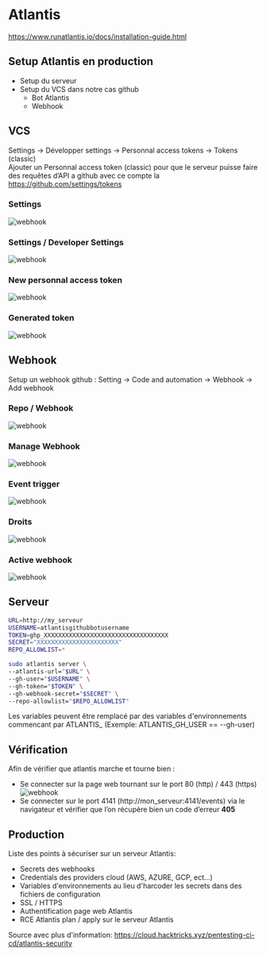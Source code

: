 # Atlantis
https://www.runatlantis.io/docs/installation-guide.html
## Setup Atlantis en production
-	Setup du serveur
-	Setup du VCS dans notre cas github
	   - Bot Atlantis
     - Webhook

## VCS
Settings -> Développer settings -> Personnal access tokens -> Tokens (classic)  
Ajouter un Personnal access token (classic) pour que le serveur puisse faire des requêtes d’API a github avec ce compte la
https://github.com/settings/tokens
### Settings
![webhook](image/tokken-1.png)
### Settings / Developer Settings
![webhook](image/tokken-2.png)
### New personnal access token
![webhook](image/tokken-3.png)
### Generated token
![webhook](image/tokken-4.png)


## Webhook
Setup un webhook github :
Setting -> Code and automation -> Webhook -> Add webhook
### Repo / Webhook
![webhook](image/webhook-1.png)
### Manage Webhook
![webhook](image/webhook-2.png)
### Event trigger
![webhook](image/webhook-event1.png)
### Droits
![webhook](image/webhook-event2.png)
### Active webhook
![webhook](image/webhook-event3.png)

## Serveur

```bash
URL=http://my_serveur
USERNAME=atlantisgithubbotusername
TOKEN=ghp_XXXXXXXXXXXXXXXXXXXXXXXXXXXXXXXXXXX
SECRET="XXXXXXXXXXXXXXXXXXXXXXX"
REPO_ALLOWLIST=*

sudo atlantis server \
--atlantis-url="$URL" \
--gh-user="$USERNAME" \
--gh-token="$TOKEN" \
--gh-webhook-secret="$SECRET" \
--repo-allowlist="$REPO_ALLOWLIST"
```
Les variables peuvent être remplacé par des variables d'environnements commencant par ATLANTIS_ (Exemple: ATLANTIS_GH_USER == --gh-user)

## Vérification
Afin de vérifier que atlantis marche et tourne bien :
- Se connecter sur la page web tournant sur le port 80 (http) / 443 (https)
![webhook](image/atlantis80.png)
- Se connecter sur le port 4141 (http://mon_serveur:4141/events) via le navigateur  et vérifier que l’on récupère bien un code d’erreur **405**

## Production
Liste des points à sécuriser sur un serveur Atlantis:
- Secrets des webhooks
- Credentials des providers cloud (AWS, AZURE, GCP, ect...)
- Variables d'environnements au lieu d'harcoder les secrets dans des fichiers de configuration
- SSL / HTTPS
- Authentification page web Atlantis
- RCE Atlantis plan / apply sur le serveur Atlantis

Source avec plus d'information: https://cloud.hacktricks.xyz/pentesting-ci-cd/atlantis-security
